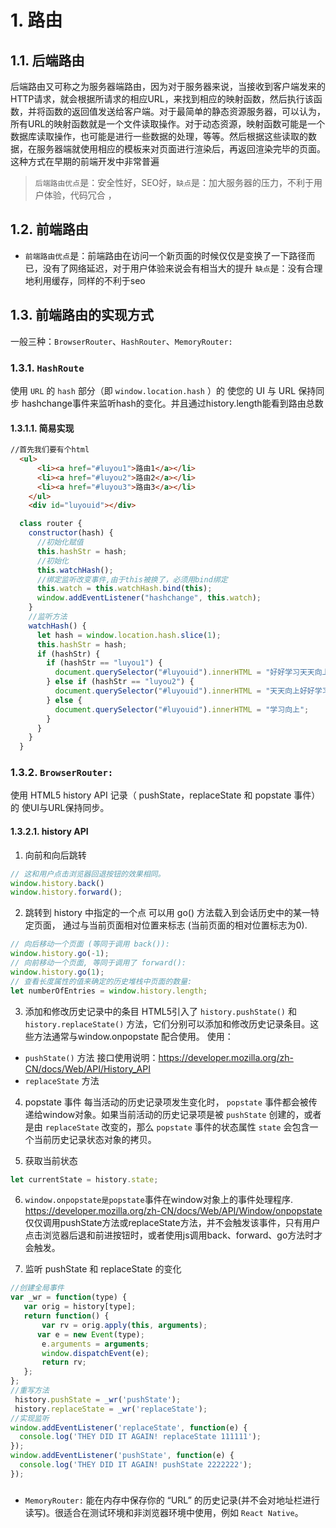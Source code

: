 # 1. 路由
## 1.1. 后端路由
后端路由又可称之为服务器端路由，因为对于服务器来说，当接收到客户端发来的HTTP请求，就会根据所请求的相应URL，来找到相应的映射函数，然后执行该函数，并将函数的返回值发送给客户端。对于最简单的静态资源服务器，可以认为，所有URL的映射函数就是一个文件读取操作。对于动态资源，映射函数可能是一个数据库读取操作，也可能是进行一些数据的处理，等等。然后根据这些读取的数据，在服务器端就使用相应的模板来对页面进行渲染后，再返回渲染完毕的页面。这种方式在早期的前端开发中非常普遍

> `后端路由优点`是：安全性好，SEO好，`缺点`是：加大服务器的压力，不利于用户体验，代码冗合 ，


## 1.2. 前端路由
* `前端路由优点`是：前端路由在访问一个新页面的时候仅仅是变换了一下路径而已，没有了网络延迟，对于用户体验来说会有相当大的提升
`缺点`是：没有合理地利用缓存，同样的不利于seo

## 1.3. 前端路由的实现方式
一般三种：`BrowserRouter`、`HashRouter`、`MemoryRouter:`
### 1.3.1. `HashRoute`
使用 `URL` 的 `hash` 部分（即 `window.location.hash` ）的 <Router> 使您的 UI 与 URL 保持同步
hashchange事件来监听hash的变化。并且通过history.length能看到路由总数
#### 1.3.1.1. 简易实现
```html
//首先我们要有个html
  <ul>
      <li><a href="#luyou1">路由1</a></li>
      <li><a href="#luyou2">路由2</a></li>
      <li><a href="#luyou3">路由3</a></li>
    </ul>
    <div id="luyouid"></div>
```
```js
  class router {
    constructor(hash) {
      //初始化赋值
      this.hashStr = hash;
      //初始化
      this.watchHash();
      //绑定监听改变事件,由于this被换了，必须用bind绑定
      this.watch = this.watchHash.bind(this);
      window.addEventListener("hashchange", this.watch);
    }
    //监听方法
    watchHash() {
      let hash = window.location.hash.slice(1);
      this.hashStr = hash;
      if (hashStr) {
        if (hashStr == "luyou1") {
          document.querySelector("#luyouid").innerHTML = "好好学习天天向上";
        } else if (hashStr == "luyou2") {
          document.querySelector("#luyouid").innerHTML = "天天向上好好学习";
        } else {
          document.querySelector("#luyouid").innerHTML = "学习向上";
        }
      }
    }
  }

```

### 1.3.2. `BrowserRouter:`
使用 HTML5 history API 记录（ pushState，replaceState 和 popstate 事件）的 <Router> 使UI与URL保持同步。
#### 1.3.2.1. history API
1. 向前和向后跳转
```js
// 这和用户点击浏览器回退按钮的效果相同。
window.history.back()
window.history.forward();
```
2. 跳转到 history 中指定的一个点
可以用 go() 方法载入到会话历史中的某一特定页面， 通过与当前页面相对位置来标志 (当前页面的相对位置标志为0).

```js
// 向后移动一个页面 (等同于调用 back()):
window.history.go(-1);
// 向前移动一个页面, 等同于调用了 forward():
window.history.go(1);
// 查看长度属性的值来确定的历史堆栈中页面的数量:
let numberOfEntries = window.history.length;
```

3. 添加和修改历史记录中的条目
HTML5引入了 `history.pushState()` 和 `history.replaceState()` 方法，它们分别可以添加和修改历史记录条目。这些方法通常与window.onpopstate 配合使用。
使用：
* `pushState()` 方法
接口使用说明：https://developer.mozilla.org/zh-CN/docs/Web/API/History_API
* `replaceState` 方法

4. popstate 事件
  每当活动的历史记录项发生变化时， `popstate` 事件都会被传递给window对象。如果当前活动的历史记录项是被 `pushState` 创建的，或者是由 `replaceState` 改变的，那么 `popstate` 事件的状态属性 `state` 会包含一个当前历史记录状态对象的拷贝。

5. 获取当前状态
```js
let currentState = history.state;
```

6. `window.onpopstate是popstate`事件在window对象上的事件处理程序.
https://developer.mozilla.org/zh-CN/docs/Web/API/Window/onpopstate
仅仅调用pushState方法或replaceState方法，并不会触发该事件，只有用户点击浏览器后退和前进按钮时，或者使用js调用back、forward、go方法时才会触发。

7. 监听 pushState 和 replaceState 的变化
```js
//创建全局事件
var _wr = function(type) {
   var orig = history[type];
   return function() {
       var rv = orig.apply(this, arguments);
      var e = new Event(type);
       e.arguments = arguments;
       window.dispatchEvent(e);
       return rv;
   };
};
//重写方法
 history.pushState = _wr('pushState');
 history.replaceState = _wr('replaceState');
//实现监听
window.addEventListener('replaceState', function(e) {
  console.log('THEY DID IT AGAIN! replaceState 111111');
});
window.addEventListener('pushState', function(e) {
  console.log('THEY DID IT AGAIN! pushState 2222222');
});

```

#####

* `MemoryRouter:` <Router> 能在内存中保存你的 “URL” 的历史记录(并不会对地址栏进行读写)。很适合在测试环境和非浏览器环境中使用，例如 `React Native`。
